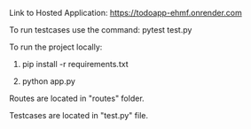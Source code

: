 Link to Hosted Application: https://todoapp-ehmf.onrender.com

To run testcases use the command: pytest test.py

To run the project locally: 

1. pip install -r requirements.txt

2. python app.py

Routes are located in "routes" folder.

Testcases are located in "test.py" file.